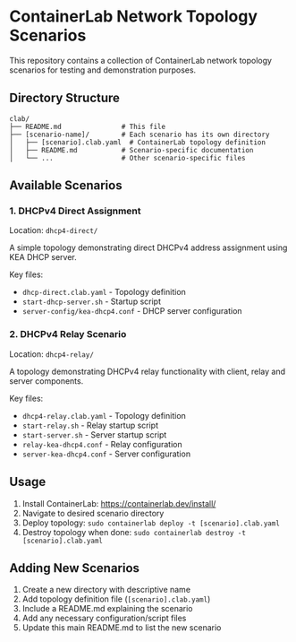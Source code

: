 # ContainerLab Network Topology Scenarios

This repository contains a collection of ContainerLab network topology scenarios for testing and demonstration purposes.

## Directory Structure

```
clab/
├── README.md               # This file
├── [scenario-name]/        # Each scenario has its own directory
│   ├── [scenario].clab.yaml  # ContainerLab topology definition
│   ├── README.md           # Scenario-specific documentation
│   └── ...                 # Other scenario-specific files
```

## Available Scenarios

### 1. DHCPv4 Direct Assignment
Location: `dhcp4-direct/`

A simple topology demonstrating direct DHCPv4 address assignment using KEA DHCP server.

Key files:
- `dhcp-direct.clab.yaml` - Topology definition
- `start-dhcp-server.sh` - Startup script
- `server-config/kea-dhcp4.conf` - DHCP server configuration

### 2. DHCPv4 Relay Scenario
Location: `dhcp4-relay/`

A topology demonstrating DHCPv4 relay functionality with client, relay and server components.

Key files:
- `dhcp4-relay.clab.yaml` - Topology definition
- `start-relay.sh` - Relay startup script  
- `start-server.sh` - Server startup script
- `relay-kea-dhcp4.conf` - Relay configuration
- `server-kea-dhcp4.conf` - Server configuration

## Usage

1. Install ContainerLab: https://containerlab.dev/install/
2. Navigate to desired scenario directory
3. Deploy topology: `sudo containerlab deploy -t [scenario].clab.yaml`
4. Destroy topology when done: `sudo containerlab destroy -t [scenario].clab.yaml`

## Adding New Scenarios

1. Create a new directory with descriptive name
2. Add topology definition file (`[scenario].clab.yaml`)
3. Include a README.md explaining the scenario
4. Add any necessary configuration/script files
5. Update this main README.md to list the new scenario
